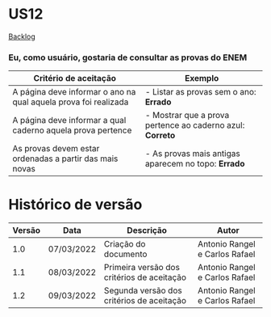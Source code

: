 # US12

[Backlog](../backlog.md)

### Eu, como usuário, gostaria de consultar as provas do ENEM

| Critério de aceitação                                           | Exemplo                                                     |
| --------------------------------------------------------------- | ----------------------------------------------------------- |
| A página deve informar o ano na qual aquela prova foi realizada | - Listar as provas sem o ano: **Errado**                    |
| A página deve informar a qual caderno aquela prova pertence     | - Mostrar que a prova pertence ao caderno azul: **Correto** |
| As provas devem estar ordenadas a partir das mais novas         | - As provas mais antigas aparecem no topo: **Errado**       |

# Histórico de versão

| Versão | Data       | Descrição                                  | Autor                          |
| ------ | ---------- | ------------------------------------------ | ------------------------------ |
| 1.0    | 07/03/2022 | Criação do documento                       | Antonio Rangel e Carlos Rafael |
| 1.1    | 08/03/2022 | Primeira versão dos critérios de aceitação | Antonio Rangel e Carlos Rafael |
| 1.2    | 09/03/2022 | Segunda versão dos critérios de aceitação  | Antonio Rangel e Carlos Rafael |
